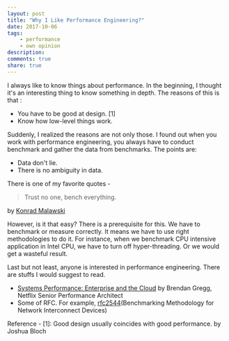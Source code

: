 ```yaml
---
layout: post
title: "Why I Like Performance Engineering?"
date: 2017-10-06
tags: 
    - performance
    - own opinion
description: 
comments: true
share: true
---
```


I always like to know things about performance. In the beginning, I thought it's an interesting thing to know something in depth. The reasons of this is that :
* You have to be good at design. [1]
* Know how low-level things work.

Suddenly, I realized the reasons are not only those. I found out when you work with performance engineering, you always have to conduct benchmark and gather the data from benchmarks. The points are: 

* Data don't lie.
* There is no ambiguity in data.

There is one of my favorite quotes - 
> Trust no one, bench everything.

by [Konrad Malawski](https://twitter.com/ktosopl)

However, is it that easy? There is a prerequisite for this. We have to benchmark or measure correctly. It means we have to use right methodologies to do it. For instance, when we benchmark CPU intensive application in Intel CPU, we have to turn off hyper-threading. Or we would get a wasteful result.

Last but not least, anyone is interested in performance engineering. There are stuffs I would suggest to read. 
* [Systems Performance: Enterprise and the Cloud](https://www.amazon.com/Systems-Performance-Enterprise-Brendan-Gregg/dp/0133390098/) by Brendan Gregg, Netflix Senior Performance Architect
* Some of RFC. For example, [rfc2544](https://www.ietf.org/rfc/rfc2544.txt)(Benchmarking Methodology for Network Interconnect Devices)

Reference -
[1]: Good design usually coincides with good performance. by Joshua Bloch
